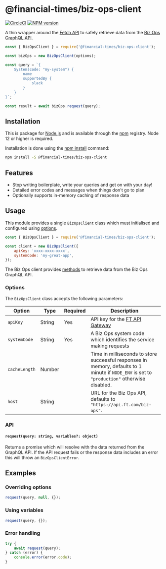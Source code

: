 # @financial-times/biz-ops-client

[![CircleCI](https://img.shields.io/circleci/project/github/Financial-Times/biz-ops-client/master.svg)](https://circleci.com/gh/Financial-Times/biz-ops-client) [![NPM version](https://img.shields.io/npm/v/@financial-times/biz-ops-client.svg)](https://www.npmjs.com/package/@financial-times/biz-ops-client)

A thin wrapper around the [Fetch API][1] to safely retrieve data from the [Biz Ops GraphQL API][2].

```js
const { BizOpsClient } = require('@financial-times/biz-ops-client');

const bizOps = new BizOpsClient(options);

const query = `{
	System(code: "my-system") {
		name
		supportedBy {
			slack
		}
	}
}`;

const result = await bizOps.request(query);
```

[1]: https://developer.mozilla.org/en-US/docs/Web/API/Fetch_API
[2]: https://biz-ops.in.ft.com/api-explorer

## Installation

This is package for [Node.js] and is available through the [npm] registry. Node 12 or higher is required.

Installation is done using the [npm install] command:

```bash
npm install -S @financial-times/biz-ops-client
```

[node.js]: https://nodejs.org/
[npm]: http://npmjs.com/
[npm install]: https://docs.npmjs.com/getting-started/installing-npm-packages-locally

## Features

-   Stop writing boilerplate, write your queries and get on with your day!
-   Detailed error codes and messages when things don't go to plan
-   Optionally supports in-memory caching of response data

## Usage

This module provides a single `BizOpsClient` class which must initialised and configured using [options](#options).

```js
const { BizOpsClient } = require('@financial-times/biz-ops-client');

const client = new BizOpsClient({
	apiKey: 'xxxx-xxxx-xxxx',
	systemCode: 'my-great-app',
});
```

The Biz Ops client provides [methods](#api) to retrieve data from the Biz Ops GraphQL API.

### Options

The `BizOpsClient` class accepts the following parameters:

| Option        | Type   | Required | Description                                                                                                                                   |
| ------------- | ------ | -------- | --------------------------------------------------------------------------------------------------------------------------------------------- |
| `apiKey`      | String | Yes      | API key for the [FT API Gateway](http://developer.ft.com)                                                                                     |
| `systemCode`  | String | Yes      | A Biz Ops system code which identifies the service making requests                                                                            |
| `cacheLength` | Number |          | Time in milliseconds to store successful responses in memory, defaults to 1 minute if `NODE_ENV` is set to `"production"` otherwise disabled. |
| `host`        | String |          | URL for the Biz Ops API, defaults to `"https://api.ft.com/biz-ops"`.                                                                          |

### API

#### `request(query: string, variables?: object)`

Returns a promise which will resolve with the data returned from the GraphQL API. If the API request fails or the response data includes an error this will throw an `BizOpsClientError`.

## Examples

### Overriding options

```js
request(query, null, {});
```

### Using variables

```js
request(query, {});
```

### Error handling

```js
try {
	await request(query);
} catch (error) {
	console.error(error.code);
}
```
